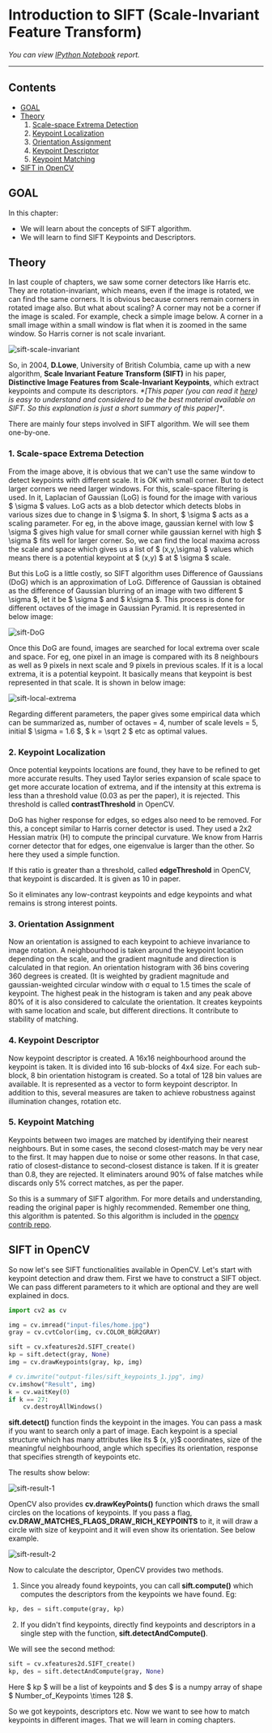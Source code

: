 # Introduction to SIFT (Scale-Invariant Feature Transform)

_You can view [IPython Notebook](README.ipynb) report._

----

## Contents

- [GOAL](#GOAL)
- [Theory](#Theory)
  1. [Scale-space Extrema Detection](#1.-Scale-space-Extrema-Detection)
  2. [Keypoint Localization](#2.-Keypoint-Localization)
  3. [Orientation Assignment](#3.-Orientation-Assignment)
  4. [Keypoint Descriptor](#4.-Keypoint-Descriptor)
  5. [Keypoint Matching](#5.-Keypoint-Matching)
- [SIFT in OpenCV](#SIFT-in-OpenCV)

## GOAL

In this chapter:

- We will learn about the concepts of SIFT algorithm.
- We will learn to find SIFT Keypoints and Descriptors.

## Theory

In last couple of chapters, we saw some corner detectors like Harris etc. They are rotation-invariant, which means, even if the image is rotated, we can find the same corners. It is obvious because corners remain corners in rotated image also. But what about scaling? A corner may not be a corner if the image is scaled. For example, check a simple image below. A corner in a small image within a small window is flat when it is zoomed in the same window. So Harris corner is not scale invariant.

![sift-scale-invariant](../../data/sift-scale-invariant.jpg)

So, in 2004, **D.Lowe**, University of British Columbia, came up with a new algorithm, **Scale Invariant Feature Transform (SIFT)** in his paper, **Distinctive Image Features from Scale-Invariant Keypoints**, which extract keypoints and compute its descriptors. _\*\[This paper (you can read it [here](https://www.cs.ubc.ca/~lowe/papers/ijcv04.pdf)) is easy to understand and considered to be the best material available on SIFT. So this explanation is just a short summary of this paper\]\*_.

There are mainly four steps involved in SIFT algorithm. We will see them one-by-one.

### 1. Scale-space Extrema Detection

From the image above, it is obvious that we can't use the same window to detect keypoints with different scale. It is OK with small corner. But to detect larger corners we need larger windows. For this, scale-space filtering is used. In it, Laplacian of Gaussian (LoG) is found for the image with various $ \sigma $ values. LoG acts as a blob detector which detects blobs in various sizes due to change in $ \sigma $. In short, $ \sigma $ acts as a scaling parameter. For eg, in the above image, gaussian kernel with low $ \sigma $ gives high value for small corner while gaussian kernel with high $ \sigma $ fits well for larger corner. So, we can find the local maxima across the scale and space which gives us a list of $ (x,y,\sigma) $ values which means there is a potential keypoint at $ (x,y) $ at $ \sigma $ scale.

But this LoG is a little costly, so SIFT algorithm uses Difference of Gaussians (DoG) which is an approximation of LoG. Difference of Gaussian is obtained as the difference of Gaussian blurring of an image with two different $ \sigma $, let it be $ \sigma $ and $ k\sigma $. This process is done for different octaves of the image in Gaussian Pyramid. It is represented in below image:

![sift-DoG](../../data/sift-dog.png)

Once this DoG are found, images are searched for local extrema over scale and space. For eg, one pixel in an image is compared with its 8 neighbours as well as 9 pixels in next scale and 9 pixels in previous scales. If it is a local extrema, it is a potential keypoint. It basically means that keypoint is best represented in that scale. It is shown in below image:

![sift-local-extrema](../../data/sift-local-extrema.png)

Regarding different parameters, the paper gives some empirical data which can be summarized as, number of octaves = 4, number of scale levels = 5, initial $ \sigma = 1.6 $, $ k = \sqrt 2 $ etc as optimal values.

### 2. Keypoint Localization

Once potential keypoints locations are found, they have to be refined to get more accurate results. They used Taylor series expansion of scale space to get more accurate location of extrema, and if the intensity at this extrema is less than a threshold value (0.03 as per the paper), it is rejected. This threshold is called **contrastThreshold** in OpenCV.

DoG has higher response for edges, so edges also need to be removed. For this, a concept similar to Harris corner detector is used. They used a 2x2 Hessian matrix (H) to compute the principal curvature. We know from Harris corner detector that for edges, one eigenvalue is larger than the other. So here they used a simple function.

If this ratio is greater than a threshold, called **edgeThreshold** in OpenCV, that keypoint is discarded. It is given as 10 in paper.

So it eliminates any low-contrast keypoints and edge keypoints and what remains is strong interest points.

### 3. Orientation Assignment

Now an orientation is assigned to each keypoint to achieve invariance to image rotation. A neighbourhood is taken around the keypoint location depending on the scale, and the gradient magnitude and direction is calculated in that region. An orientation histogram with 36 bins covering 360 degrees is created. (It is weighted by gradient magnitude and gaussian-weighted circular window with σ equal to 1.5 times the scale of keypoint. The highest peak in the histogram is taken and any peak above 80% of it is also considered to calculate the orientation. It creates keypoints with same location and scale, but different directions. It contribute to stability of matching.

### 4. Keypoint Descriptor

Now keypoint descriptor is created. A 16x16 neighbourhood around the keypoint is taken. It is divided into 16 sub-blocks of 4x4 size. For each sub-block, 8 bin orientation histogram is created. So a total of 128 bin values are available. It is represented as a vector to form keypoint descriptor. In addition to this, several measures are taken to achieve robustness against illumination changes, rotation etc.

### 5. Keypoint Matching

Keypoints between two images are matched by identifying their nearest neighbours. But in some cases, the second closest-match may be very near to the first. It may happen due to noise or some other reasons. In that case, ratio of closest-distance to second-closest distance is taken. If it is greater than 0.8, they are rejected. It eliminaters around 90% of false matches while discards only 5% correct matches, as per the paper.

So this is a summary of SIFT algorithm. For more details and understanding, reading the original paper is highly recommended. Remember one thing, this algorithm is patented. So this algorithm is included in the [opencv contrib repo](https://github.com/opencv/opencv_contrib).

## SIFT in OpenCV

So now let's see SIFT functionalities available in OpenCV. Let's start with keypoint detection and draw them. First we have to construct a SIFT object. We can pass different parameters to it which are optional and they are well explained in docs.

```python
import cv2 as cv

img = cv.imread("input-files/home.jpg")
gray = cv.cvtColor(img, cv.COLOR_BGR2GRAY)

sift = cv.xfeatures2d.SIFT_create()
kp = sift.detect(gray, None)
img = cv.drawKeypoints(gray, kp, img)

# cv.imwrite("output-files/sift_keypoints_1.jpg", img)
cv.imshow("Result", img)
k = cv.waitKey(0)
if k == 27:
    cv.destroyAllWindows()
```
**sift.detect()** function finds the keypoint in the images. You can pass a mask if you want to search only a part of image. Each keypoint is a special structure which has many attributes like its $ (x, y)$ coordinates, size of the meaningful neighbourhood, angle which specifies its orientation, response that specifies strength of keypoints etc.

The results show below:

![sift-result-1](../../data/sift-result-1.png)

OpenCV also provides **cv.drawKeyPoints()** function which draws the small circles on the locations of keypoints. If you pass a flag, **cv.DRAW_MATCHES_FLAGS_DRAW_RICH_KEYPOINTS** to it, it will draw a circle with size of keypoint and it will even show its orientation. See below example.

![sift-result-2](../../data/sift-result-2.png)

Now to calculate the descriptor, OpenCV provides two methods.

 1. Since you already found keypoints, you can call **sift.compute()** which computes the descriptors from the keypoints we have found. Eg: 
 ```python 
 kp, des = sift.compute(gray, kp)
 ```
 2. If you didn't find keypoints, directly find keypoints and descriptors in a single step with the function, **sift.detectAndCompute()**.

We will see the second method:

```python
sift = cv.xfeatures2d.SIFT_create()
kp, des = sift.detectAndCompute(gray, None)
```

Here $ kp $ will be a list of keypoints and $ des $ is a numpy array of shape $ Number\_of\_Keypoints \times 128 $.

So we got keypoints, descriptors etc. Now we want to see how to match keypoints in different images. That we will learn in coming chapters.
